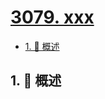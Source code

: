 # [3079. xxx](https://github.com/Tdahuyou/TNotes.leetcode/tree/main/notes/3079.%20xxx)

<!-- region:toc -->

- [1. 📝 概述](#1--概述)

<!-- endregion:toc -->

## 1. 📝 概述
